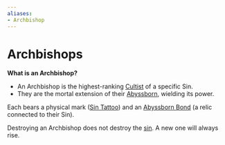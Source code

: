 ```yaml
---
aliases:
- Archbishop
---
```


# Archbishops

**What is an Archbishop?**

* An Archbishop is the highest-ranking [Cultist](factions/the-cult-of-hallenar/cultists.md) of a specific Sin.
* They are the mortal extension of their [Abyssborn](factions/the-cult-of-hallenar/abyssborns/abyssborns.md), wielding its power.

Each bears a physical mark ([Sin Tattoo](factions/the-cult-of-hallenar/archbishop-marks/archbishop-marks.md)) and an [Abyssborn Bond](factions/the-cult-of-hallenar/abyssborn-bonds/abyssborn-bonds.md) (a relic connected to their Sin).

Destroying an Archbishop does not destroy the [sin](factions/the-cult-of-hallenar/the-seven-sins-of-civilization/the-seven-sins-of-civilization.md). A new one will always rise.
